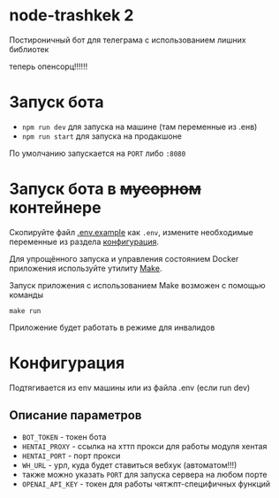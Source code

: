 # node-trashkek 2
Постироничный бот для телеграма с использованием лишних библиотек

теперь опенсорц!!!!!!

# Запуск бота
- ``` npm run dev ``` для запуска на машине (там переменные из .енв)
- ``` npm run start ``` для запуска на продакшоне

По умолчанию запускается на ```PORT``` либо ```:8080```

# Запуск бота в ~~мусорном~~ контейнере

Скопируйте файл [.env.example](.env.example) как `.env`, измените необходимые переменные из раздела [конфигурация](#конфигурация).

Для упрощённого запуска и управления состоянием Docker приложения используйте утилиту [Make](https://www.gnu.org/software/make/).

Запуск приложения с использованием Make возможен с помощью команды
```shell
make run
```

Приложение будет работать в режиме для инвалидов

# Конфигурация
Подтягивается из env машины или из файла .env (если run dev)
## Описание параметров 
- ```BOT_TOKEN``` - токен бота
- ```HENTAI_PROXY``` - ссылка на хттп прокси для работы модуля хентая
- ```HENTAI_PORT``` - порт прокси
- ```WH_URL``` - урл, куда будет ставиться вебхук (автоматом!!!)
- также можно указать ```PORT``` для запуска сервера на любом порте
- ```OPENAI_API_KEY``` - токен для работы чятжпт-специфичных функций

